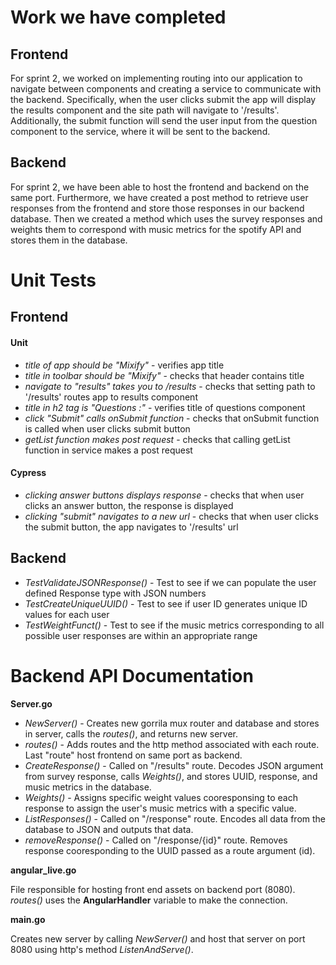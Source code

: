 # Work we have completed

## Frontend

For sprint 2, we worked on implementing routing into our application to navigate between components and creating a service to communicate with the backend. Specifically, when the user clicks submit the app will display the results component and the site path will navigate to '/results'. Additionally, the submit function will send the user input from the question component to the service, where it will be sent to the backend.

## Backend

For sprint 2, we have been able to host the frontend and backend on the same port. Furthermore, we have created a post method to retrieve user responses 
from the frontend and store those responses in our backend database. Then we created a method which uses the survey responses and weights
them to correspond with music metrics for the spotify API and stores them in the database.

# Unit Tests

## Frontend

#### Unit
* *title of app should be "Mixify"* - verifies app title
* *title in toolbar should be "Mixify"* - checks that header contains title
* *navigate to "results" takes you to /results* - checks that setting path to '/results' routes app to results component
* *title in h2 tag is "Questions :"* - verifies title of questions component
* *click "Submit" calls onSubmit function* - checks that onSubmit function is called when user clicks submit button
* *getList function makes post request* - checks that calling getList function in service makes a post request

#### Cypress
* *clicking answer buttons displays response* - checks that when user clicks an answer button, the response is displayed
* *clicking "submit" navigates to a new url* - checks that when user clicks the submit button, the app navigates to '/results' url

## Backend

* *TestValidateJSONResponse()* - Test to see if we can populate the user defined Response type with JSON numbers
* *TestCreateUniqueUUID()* - Test to see if user ID generates unique ID values for each user
* *TestWeightFunct()* - Test to see if the music metrics corresponding to all possible user responses are within an appropriate range

# Backend API Documentation

**Server.go**

* *NewServer()* - Creates new gorrila mux router and database and stores in server, calls the *routes()*, and returns new server.
* *routes()* - Adds routes and the http method associated with each route. Last "route" host frontend on same port as backend.
* *CreateResponse()* - Called on "/results" route. Decodes JSON argument from survey response, calls *Weights()*, and stores 
UUID, response, and music metrics in the database.
* *Weights()* - Assigns specific weight values cooresponsing to each response to assign the user's music metrics with a specific value.
* *ListResponses()* - Called on "/response" route. Encodes all data from the database to JSON and outputs that data. 
* *removeResponse()* - Called on "/response/{id}" route. Removes response cooresponding to the UUID passed as a route argument (id). 

**angular_live.go**

File responsible for hosting front end assets on backend port (8080). *routes()* uses the **AngularHandler** variable to make the connection.

**main.go**

Creates new server by calling *NewServer()* and host that server on port 8080 using http's method *ListenAndServe()*.
